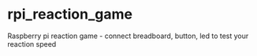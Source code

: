 # rpi_reaction_game
Raspberry pi reaction game -  connect breadboard, button, led to test your reaction speed
